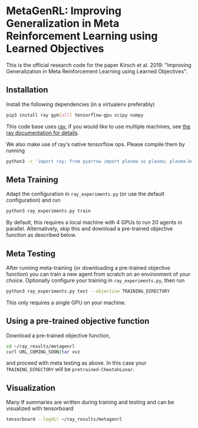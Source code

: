 # MetaGenRL: Improving Generalization in Meta Reinforcement Learning using Learned Objectives

This is the official research code for the paper Kirsch et al. 2019:
"Improving Generalization in Meta Reinforcement Learning using Learned Objectives".

## Installation

Install the following dependencies (in a virtualenv preferably)
```bash
pip3 install ray gym[all] tensorflow-gpu scipy numpy
```

This code base uses [ray](https://github.com/ray-project/ray), if you would like to use multiple machines,
see [the ray documentation for details](https://ray.readthedocs.io/en/latest/using-ray-on-a-cluster.html).

We also make use of ray's native tensorflow ops. Please compile them by running
```bash
python3 -c 'import ray; from pyarrow import plasma as plasma; plasma.build_plasma_tensorflow_op()'
```

## Meta Training

Adapt the configuration in `ray_experiments.py` (or use the default configuration) and run

```bash
python3 ray_experiments.py train
```

By default, this requires a local machine with 4 GPUs to run 20 agents in parallel.
Alternatively, skip this and download a pre-trained objective function as described below.

## Meta Testing

After running meta-training (or downloading a pre-trained objective function)
you can train a new agent from scratch on an environment of your choice.
Optionally configure your training in `ray_experiments.py`, then run

```bash
python3 ray_experiments.py test --objective TRAINING_DIRECTORY
```

This only requires a single GPU on your machine.

## Using a pre-trained objective function

Download a pre-trained objective function,

```bash
cd ~/ray_results/metagenrl
curl URL_COMING_SOON|tar xvz
```

and proceed with meta testing as above.
In this case your `TRAINING_DIRECTORY` will be `pretrained-CheetahLunar`.

## Visualization

Many tf summaries are written during training and testing and can be visualized with tensorboard
```bash
tensorboard --logdir ~/ray_results/metagenrl
```